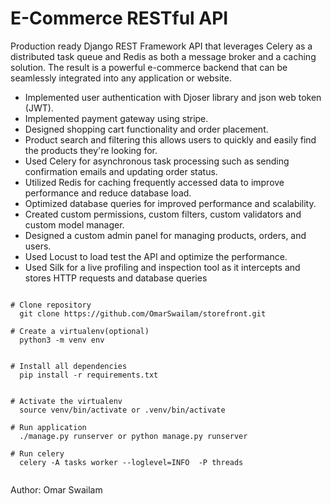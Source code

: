 # E-Commerce RESTful API
Production ready Django REST Framework API that leverages Celery as a distributed task queue and Redis as both a
message broker and a caching solution. The result is a powerful e-commerce backend that can be seamlessly integrated into
any application or website.

- Implemented user authentication with Djoser library and json web token (JWT).
- Implemented payment gateway using stripe.
- Designed shopping cart functionality and order placement.
- Product search and filtering this allows users to quickly and easily find the products they're looking for.
- Used Celery for asynchronous task processing such as sending confirmation emails and updating order status.
- Utilized Redis for caching frequently accessed data to improve performance and reduce database load.
- Optimized database queries for improved performance and scalability.
- Created custom permissions, custom filters, custom validators and custom model manager.
- Designed a custom admin panel for managing products, orders, and users.
- Used Locust to load test the API and optimize the performance.
- Used Silk for a live profiling and inspection tool as it intercepts and stores HTTP requests and database queries


```

# Clone repository
  git clone https://github.com/OmarSwailam/storefront.git

# Create a virtualenv(optional)
  python3 -m venv env


# Install all dependencies
  pip install -r requirements.txt


# Activate the virtualenv
  source venv/bin/activate or .venv/bin/activate

# Run application
  ./manage.py runserver or python manage.py runserver

# Run celery
  celery -A tasks worker --loglevel=INFO  -P threads


```

Author: Omar Swailam
